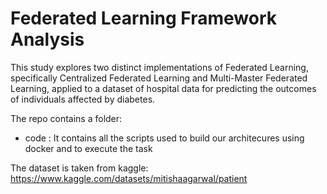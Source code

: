 # Federated Learning Framework Analysis

This study explores two distinct implementations of Federated Learning, specifically Centralized Federated Learning and Multi-Master Federated Learning, applied to a dataset of hospital data for predicting the outcomes of individuals affected by diabetes.

The repo contains a folder:
- code : It contains all the scripts used to build our architecures using docker and to execute the task

The dataset is taken from kaggle:
https://www.kaggle.com/datasets/mitishaagarwal/patient

